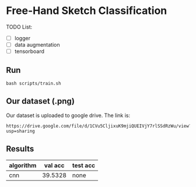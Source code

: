 # Free-Hand Sketch Classification

TODO List:
- [ ] logger
- [ ] data augmentation
- [ ] tensorboard

## Run
```
bash scripts/train.sh
```


## Our dataset (.png)
Our dataset is uploaded to google drive. The link is:
```
https://drive.google.com/file/d/1CVu5CljixuK9mjiQUEIVjY7rlSSdRzWu/view?usp=sharing
```

## Results

| algorithm | val acc | test acc |
| --- | --- | --- |
| cnn | 39.5328 | none |
